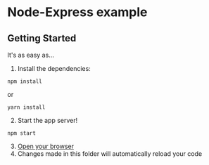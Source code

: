 # Node-Express example

## Getting Started

It's as easy as...

1. Install the dependencies:

```
npm install
```
or
```
yarn install
```

2. Start the app server!

```
npm start
```

3. [Open your browser](http://localhost:3000)
4. Changes made in this folder will automatically reload your code
